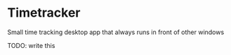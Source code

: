# Timetracker
Small time tracking desktop app that always runs in front of other windows

TODO: write this
